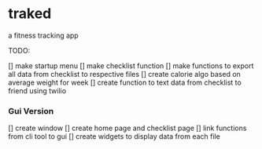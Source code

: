 # traked
a fitness tracking app

TODO:

[] make startup menu
[] make checklist function
[] make functions to export all data from checklist to respective files
[] create calorie algo based on average weight for week
[] create function to text data from checklist to friend using twilio

### Gui Version

[] create window
[] create home page and checklist page
[] link functions from cli tool to gui
[] create widgets to display data from each file
